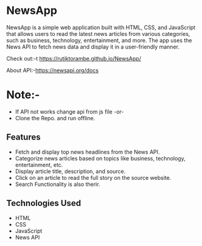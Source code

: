 # NewsApp

NewsApp is a simple web application built with HTML, CSS, and JavaScript that allows users to read the latest news articles from various categories, such as business, technology, entertainment, and more. The app uses the News API to fetch news data and display it in a user-friendly manner.

Check out:-t https://rutiktorambe.github.io/NewsApp/

About API:-https://newsapi.org/docs

# Note:-
- If API not works change api from  js file  -or-
- Clone the Repo. and run offline.


## Features

- Fetch and display top news headlines from the News API.
- Categorize news articles based on topics like business, technology, entertainment, etc.
- Display article title, description, and source.
- Click on an article to read the full story on the source website.
- Search Functionality is also therir.

## Technologies Used

- HTML
- CSS
- JavaScript
- News API
